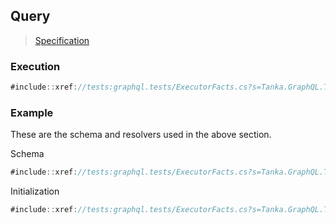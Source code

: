 ## Query

> [Specification](https://facebook.github.io/graphql/June2018/#sec-Query)

### Execution

```csharp
#include::xref://tests:graphql.tests/ExecutorFacts.cs?s=Tanka.GraphQL.Tests.ExecutorFacts.Query
```

### Example

These are the schema and resolvers used in the above section.

Schema

```csharp
#include::xref://tests:graphql.tests/ExecutorFacts.cs?s=Tanka.GraphQL.Tests.ExecutorFacts.Sdl
```

Initialization

```csharp
#include::xref://tests:graphql.tests/ExecutorFacts.cs?s=Tanka.GraphQL.Tests.ExecutorFacts.ExecutorFacts
```
